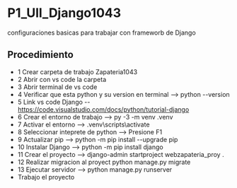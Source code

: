 # P1_Ull_Django1043
configuraciones basicas para trabajar con frameworb de Django

## Procedimiento 

- 1 Crear carpeta de trabajo Zapateria1043
- 2 Abrir con vs code la carpeta
- 3 Abrir terminal de vs code
- 4 Verificar que esta python y su version en terminal --> python --version
- 5 Link vs code Django -- https://code.visualstudio.com/docs/python/tutorial-django
- 6 Crear el entorno de trabajo --> py -3 -m venv .venv
- 7 Activar el entorno --> .venv\scripts\activate
- 8 Seleccionar inteprete de python --> Presione F1
- 9 Actualizar pip --> python -m pip install --upgrade pip
- 10 Instalar Django --> python -m pip install django
- 11 Crear el proyecto --> django-admin startproject webzapateria_proy .
- 12 Realizar migracion al proyect python manage.py migrate
- 13 Ejecutar servidor --> python manage.py runserver
- Trabajo el proyecto




